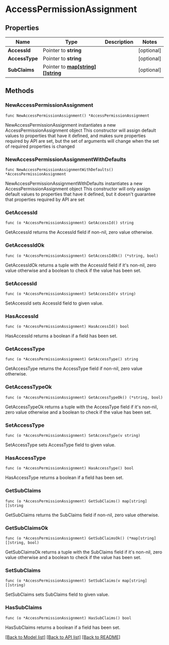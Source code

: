 # AccessPermissionAssignment

## Properties

Name | Type | Description | Notes
------------ | ------------- | ------------- | -------------
**AccessId** | Pointer to **string** |  | [optional] 
**AccessType** | Pointer to **string** |  | [optional] 
**SubClaims** | Pointer to [**map[string][]string**](array.md) |  | [optional] 

## Methods

### NewAccessPermissionAssignment

`func NewAccessPermissionAssignment() *AccessPermissionAssignment`

NewAccessPermissionAssignment instantiates a new AccessPermissionAssignment object
This constructor will assign default values to properties that have it defined,
and makes sure properties required by API are set, but the set of arguments
will change when the set of required properties is changed

### NewAccessPermissionAssignmentWithDefaults

`func NewAccessPermissionAssignmentWithDefaults() *AccessPermissionAssignment`

NewAccessPermissionAssignmentWithDefaults instantiates a new AccessPermissionAssignment object
This constructor will only assign default values to properties that have it defined,
but it doesn't guarantee that properties required by API are set

### GetAccessId

`func (o *AccessPermissionAssignment) GetAccessId() string`

GetAccessId returns the AccessId field if non-nil, zero value otherwise.

### GetAccessIdOk

`func (o *AccessPermissionAssignment) GetAccessIdOk() (*string, bool)`

GetAccessIdOk returns a tuple with the AccessId field if it's non-nil, zero value otherwise
and a boolean to check if the value has been set.

### SetAccessId

`func (o *AccessPermissionAssignment) SetAccessId(v string)`

SetAccessId sets AccessId field to given value.

### HasAccessId

`func (o *AccessPermissionAssignment) HasAccessId() bool`

HasAccessId returns a boolean if a field has been set.

### GetAccessType

`func (o *AccessPermissionAssignment) GetAccessType() string`

GetAccessType returns the AccessType field if non-nil, zero value otherwise.

### GetAccessTypeOk

`func (o *AccessPermissionAssignment) GetAccessTypeOk() (*string, bool)`

GetAccessTypeOk returns a tuple with the AccessType field if it's non-nil, zero value otherwise
and a boolean to check if the value has been set.

### SetAccessType

`func (o *AccessPermissionAssignment) SetAccessType(v string)`

SetAccessType sets AccessType field to given value.

### HasAccessType

`func (o *AccessPermissionAssignment) HasAccessType() bool`

HasAccessType returns a boolean if a field has been set.

### GetSubClaims

`func (o *AccessPermissionAssignment) GetSubClaims() map[string][]string`

GetSubClaims returns the SubClaims field if non-nil, zero value otherwise.

### GetSubClaimsOk

`func (o *AccessPermissionAssignment) GetSubClaimsOk() (*map[string][]string, bool)`

GetSubClaimsOk returns a tuple with the SubClaims field if it's non-nil, zero value otherwise
and a boolean to check if the value has been set.

### SetSubClaims

`func (o *AccessPermissionAssignment) SetSubClaims(v map[string][]string)`

SetSubClaims sets SubClaims field to given value.

### HasSubClaims

`func (o *AccessPermissionAssignment) HasSubClaims() bool`

HasSubClaims returns a boolean if a field has been set.


[[Back to Model list]](../README.md#documentation-for-models) [[Back to API list]](../README.md#documentation-for-api-endpoints) [[Back to README]](../README.md)



